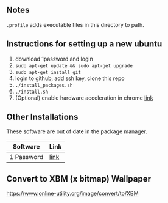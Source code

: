 ## Notes

`.profile` adds executable files in this directory to path.

## Instructions for setting up a new ubuntu

1. download 1password and login
1. `sudo apt-get update && sudo apt-get upgrade`
1. `sudo apt-get install git`
1. login to github, add ssh key, clone this repo
1. `./install_packages.sh`
1. `./install.sh`
1. (Optional) enable hardware acceleration in chrome [link](https://www.linuxuprising.com/2021/01/how-to-enable-hardware-accelerated.html)

## Other Installations

These software are out of date in the package manager.

|Software|Link|
|-|-|
|1 Password|[link](https://support.1password.com/install-linux/#debian-or-ubuntu)|


## Convert to XBM (x bitmap) Wallpaper

https://www.online-utility.org/image/convert/to/XBM




